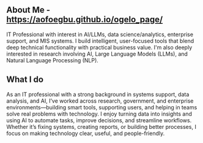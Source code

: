 ## About Me - https://aofoegbu.github.io/ogelo_page/
IT Professional with interest in AI/LLMs, data science/analytics, enterprise support, and MIS systems. I build intelligent, user-focused tools that blend deep technical functionality with practical business value. I'm also deeply interested in research involving AI, Large Language Models (LLMs), and Natural Language Processing (NLP). 
  
## What I do
As an IT professional with a strong background in systems support, data analysis, and AI, I’ve worked across research, government, and enterprise environments—building smart tools, supporting users, and helping in teams solve real problems with technology. I enjoy turning data into insights and using AI to automate tasks, improve decisions, and streamline workflows. Whether it’s fixing systems, creating reports, or building better processes, I focus on making technology clear, useful, and people-friendly.
